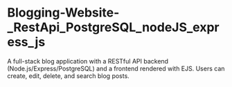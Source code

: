 # Blogging-Website-_RestApi_PostgreSQL_nodeJS_express_js
A full-stack blog application with a RESTful API backend (Node.js/Express/PostgreSQL) and a frontend rendered with EJS. Users can create, edit, delete, and search blog posts.
